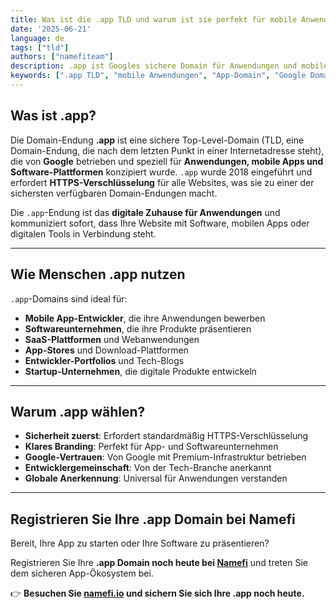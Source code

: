 ```yaml
---
title: Was ist die .app TLD und warum ist sie perfekt für mobile Anwendungen?
date: '2025-06-21'
language: de
tags: ["tld"]
authors: ["namefiteam"]
description: .app ist Googles sichere Domain für Anwendungen und mobile Apps. Erfahren Sie, warum sie die erste Wahl für App-Entwickler und Softwareunternehmen ist.
keywords: [".app TLD", "mobile Anwendungen", "App-Domain", "Google Domain", "sichere Domain", "Software-Plattformen", "App-Entwickler"]
---
```



## **Was ist .app?**

Die Domain-Endung **.app** ist eine sichere Top-Level-Domain (TLD, eine Domain-Endung, die nach dem letzten Punkt in einer Internetadresse steht), die von **Google** betrieben und speziell für **Anwendungen, mobile Apps und Software-Plattformen** konzipiert wurde. `.app` wurde 2018 eingeführt und erfordert **HTTPS-Verschlüsselung** für alle Websites, was sie zu einer der sichersten verfügbaren Domain-Endungen macht.

Die `.app`-Endung ist das **digitale Zuhause für Anwendungen** und kommuniziert sofort, dass Ihre Website mit Software, mobilen Apps oder digitalen Tools in Verbindung steht.

---

## **Wie Menschen .app nutzen**

`.app`-Domains sind ideal für:

*   **Mobile App-Entwickler**, die ihre Anwendungen bewerben
*   **Softwareunternehmen**, die ihre Produkte präsentieren
*   **SaaS-Plattformen** und Webanwendungen
*   **App-Stores** und Download-Plattformen
*   **Entwickler-Portfolios** und Tech-Blogs
*   **Startup-Unternehmen**, die digitale Produkte entwickeln

---

## **Warum .app wählen?**

*   **Sicherheit zuerst**: Erfordert standardmäßig HTTPS-Verschlüsselung
*   **Klares Branding**: Perfekt für App- und Softwareunternehmen
*   **Google-Vertrauen**: Von Google mit Premium-Infrastruktur betrieben
*   **Entwicklergemeinschaft**: Von der Tech-Branche anerkannt
*   **Globale Anerkennung**: Universal für Anwendungen verstanden

---

## **Registrieren Sie Ihre .app Domain bei Namefi**

Bereit, Ihre App zu starten oder Ihre Software zu präsentieren?

Registrieren Sie Ihre **.app Domain noch heute bei [Namefi](https://namefi.io)** und treten Sie dem sicheren App-Ökosystem bei.

👉 **Besuchen Sie [namefi.io](https://namefi.io) und sichern Sie sich Ihre .app noch heute.**